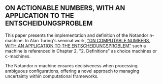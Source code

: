 ## ON ACTIONABLE NUMBERS, WITH AN APPLICATION TO THE ENTSCHEIDUNGSPROBLEM

This paper presents the implementation and definition of the Notandor n-machine.
In Alan Turing's seminal work, ["ON COMPUTABLE NUMBERS, WITH AN APPLICATION TO
THE ENTSCHEIDUNGSPROBLEM"](https://www.cs.virginia.edu/~robins/Turing_Paper_1936.pdf)
such a machine is referenced in Chapter 2, "2. Definitions" as choice machines or c-machines.

The Notandor n-machine ensures decisiveness when processing ambiguous configurations,
offering a novel approach to managing uncertainty within computational frameworks.
